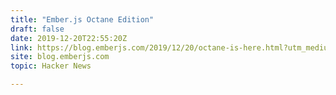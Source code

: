 ```yaml
---
title: "Ember.js Octane Edition"
draft: false
date: 2019-12-20T22:55:20Z
link: https://blog.emberjs.com/2019/12/20/octane-is-here.html?utm_medium=RSS&utm_source=hune
site: blog.emberjs.com
topic: Hacker News  

---
```

